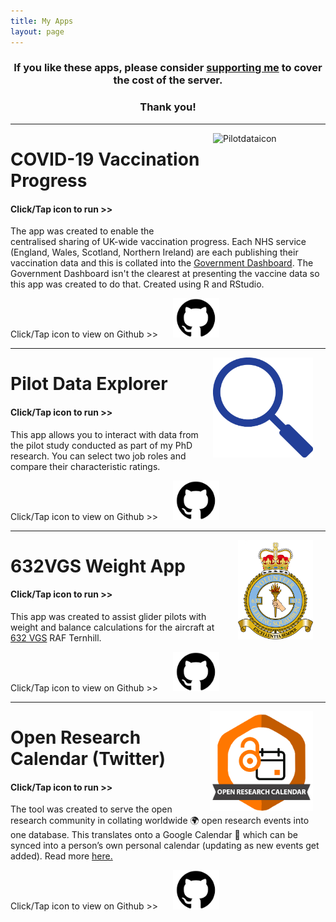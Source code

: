 ```yaml
---
title: My Apps
layout: page
---
```

<h3 style="text-align: center;">If you like these apps, please consider <a href="https://monzo.me/bradleykennedy5/5?d=Support%20for%20Apps" target="_blank" rel="noopener">supporting me</a> to cover the cost of the server.</h3>
<h3 style="text-align: center;">Thank you!</h3>

---

<a title="Open App" href="http://bradk.co.uk/covid" target="_blank" rel="noopener"><img style="border-width: 10px; margin-right: 20px; margin-left: 20px; float: right;" src="https://github.com/b-kennedy0/COVID19-Vaccine-App/blob/master/www/img/Corona_Vaccine.jpg?raw=true" alt="Pilotdataicon" width="160" height="160" /></a>
# COVID-19 Vaccination Progress  
#### Click/Tap icon to run >>  
The app was created to enable the centralised sharing of UK-wide vaccination progress. Each NHS service (England, Wales, Scotland, Northern Ireland) are each publishing their vaccination data and this is collated into the <a href="https://coronavirus.data.gov.uk" target="_blank">Government Dashboard</a>. The Government Dashboard isn't the clearest at presenting the vaccine data so this app was created to do that. Created using R and RStudio.  

Click/Tap icon to view on Github >> <a title="Open Github" href="https://github.com/b-kennedy0/COVID19-Vaccine-App" target="_blank" rel="noopener"><img style="border-width: 10px; margin-right: 20px; margin-left: 20px;" src="https://github.com/b-kennedy0/b-kennedy0.github.io/blob/master/assets/img/github_icon.png?raw=true" alt="Github-icon" width="74" height="63" /></a>  

---

<a title="Open App" href="http://apps.bradk.co.uk/pilotdata" target="_blank" rel="noopener"><img style="border-width: 10px; margin-right: 20px; margin-left: 20px; float: right;" src="https://github.com/b-kennedy0/b-kennedy0.github.io/blob/master/assets/img/pilotdataicon.png?raw=true" alt="Pilotdataicon" width="160" height="160" /></a>
# Pilot Data Explorer  
#### Click/Tap icon to run >>  
This app allows you to interact with data from the pilot study conducted as part of my PhD research. You can select two job roles and compare their characteristic ratings.  

Click/Tap icon to view on Github >> <a title="Open Github" href="https://github.com/b-kennedy0/pilotstudy" target="_blank" rel="noopener"><img style="border-width: 10px; margin-right: 20px; margin-left: 20px;" src="https://github.com/b-kennedy0/b-kennedy0.github.io/blob/master/assets/img/github_icon.png?raw=true" alt="Github-icon" width="74" height="63" /></a>  

---

<a title="Open App" href="http://apps.bradk.co.uk/632vgs" target="_blank" rel="noopener"><img style="border-width: 10px; margin-right: 20px; margin-left: 20px; float: right;" src="https://github.com/b-kennedy0/b-kennedy0.github.io/blob/master/assets/img/logos/632vgscrest.png?raw=true" alt="632vgs-crest" width="120" height="159" /></a>
# 632VGS Weight App  
#### Click/Tap icon to run >>  
This app was created to assist glider pilots with weight and balance calculations for the aircraft at [632 VGS](https://632vgs.co.uk/) RAF Ternhill.  

Click/Tap icon to view on Github >> <a title="Open Github" href="https://github.com/b-kennedy0/632vgs" target="_blank" rel="noopener"><img style="border-width: 10px; margin-right: 20px; margin-left: 20px;" src="https://github.com/b-kennedy0/b-kennedy0.github.io/blob/master/assets/img/github_icon.png?raw=true" alt="Github-icon" width="74" height="63" /></a>  

---

<a title="Open App" href="https://twitter.com/OpenResearchCal" target="_blank" rel="noopener"><img style="border-width: 10px; margin-right: 20px; margin-left: 20px; float: right;" src="https://github.com/b-kennedy0/b-kennedy0.github.io/blob/master/assets/img/logos/ORC-badge.png?raw=true" alt="" width="165" height="160" /></a>
# Open Research Calendar (Twitter)  
#### Click/Tap icon to run >>  
The tool was created to serve the open research community in collating worldwide :earth_africa: open research events into one database. This translates onto a Google Calendar :calendar: which can be synced into a person’s own personal calendar (updating as new events get added). Read more [here.](https://openresearchcalendar.github.io/)  

Click/Tap icon to view on Github >> <a title="Open Github" href="https://github.com/openresearchcalendar/Open-Research-Calendar" target="_blank" rel="noopener"><img style="border-width: 10px; margin-right: 20px; margin-left: 20px;" src="https://github.com/b-kennedy0/b-kennedy0.github.io/blob/master/assets/img/github_icon.png?raw=true" alt="Github-icon" width="74" height="63" /></a>  
